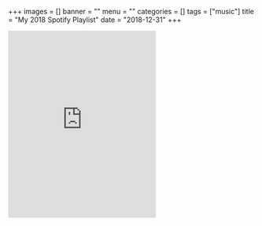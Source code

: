 +++
images = []
banner = ""
menu = ""
categories = []
tags = ["music"]
title = "My 2018 Spotify Playlist"
date = "2018-12-31"
+++
<iframe src="https://open.spotify.com/embed/playlist/37i9dQZF1EjnYX0cHvbk65" width="300" height="380" frameborder="0" allowtransparency="true" allow="encrypted-media"></iframe>